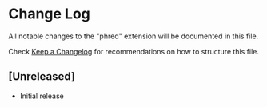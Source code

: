 # Change Log

All notable changes to the "phred" extension will be documented in this file.

Check [Keep a Changelog](http://keepachangelog.com/) for recommendations on how to structure this file.

## [Unreleased]

- Initial release